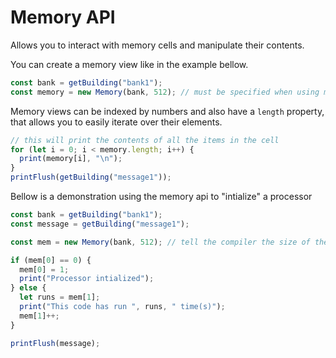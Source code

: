 # Memory API

Allows you to interact with memory cells and manipulate their contents.

You can create a memory view like in the example bellow.

```js
const bank = getBuilding("bank1");
const memory = new Memory(bank, 512); // must be specified when using memory banks
```

Memory views can be indexed by numbers and also have a `length` property,
that allows you to easily iterate over their elements.

```js
// this will print the contents of all the items in the cell
for (let i = 0; i < memory.length; i++) {
  print(memory[i], "\n");
}
printFlush(getBuilding("message1"));
```

Bellow is a demonstration using the memory api to "intialize" a processor

```js
const bank = getBuilding("bank1");
const message = getBuilding("message1");

const mem = new Memory(bank, 512); // tell the compiler the size of the memory unit. 64 by default

if (mem[0] == 0) {
  mem[0] = 1;
  print("Processor intialized");
} else {
  let runs = mem[1];
  print("This code has run ", runs, " time(s)");
  mem[1]++;
}

printFlush(message);
```
